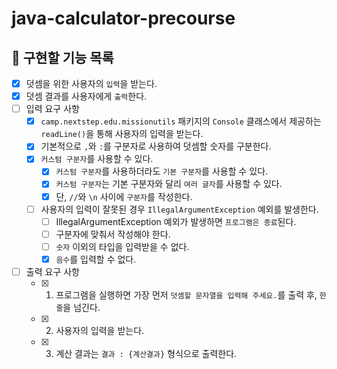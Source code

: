 # java-calculator-precourse

## 📄 구현할 기능 목록
- [x]  덧셈을 위한 사용자의 `입력`을 받는다.
- [x]  덧셈 결과를 사용자에게 `출력`한다.
- [ ]  입력 요구 사항
    - [x]  `camp.nextstep.edu.missionutils` 패키지의 `Console` 클래스에서 제공하는 `readLine()`을 통해 사용자의 입력을 받는다.
    - [x]  기본적으로 `,`와 `:`를 구분자로 사용하여 덧셈할 숫자를 구분한다.
    - [x]  `커스텀 구분자`를 사용할 수 있다.
        - [x]  `커스텀 구분자`를 사용하더라도 `기본 구분자`를 사용할 수 있다.
        - [x]  `커스텀 구분자`는 기본 구분자와 달리 `여러 글자`를 사용할 수 있다.
        - [x]  단, `//`와 `\n` 사이에 `구분자`를 작성한다.
    - [ ]  사용자의 입력이 잘못된 경우 `IllegalArgumentException` 예외를 발생한다.
        - [ ]  IllegalArgumentException 예외가 발생하면 `프로그램은 종료`된다.
        - [ ]  구분자에 맞춰서 작성해야 한다.
        - [ ]  `숫자` 이외의 타입을 입력받을 수 없다.
        - [x]  `음수`를 입력할 수 없다.
- [ ]  출력 요구 사항
    - [x]  1. 프로그램을 실행하면 가장 먼저 `덧셈할 문자열을 입력해 주세요.`를 출력 후, `한 줄`을 넘긴다.
    - [x]  2. 사용자의 입력을 받는다.
    - [x]  3. 계산 결과는 `결과 : {계산결과}` 형식으로 출력한다.